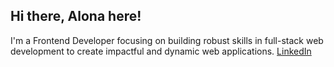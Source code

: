 ## Hi there, Alona here! 
 I'm a Frontend Developer focusing on building robust skills in full-stack web development to create impactful and dynamic web applications.
 [LinkedIn](https://www.linkedin.com/in/alona-chmovzh-492939124)



<!--
**NZAlona/NZAlona** is a ✨ _special_ ✨ repository because its `README.md` (this file) appears on your GitHub profile.

Here are some ideas to get you started:

- 🔭 I’m currently working on ...
- 🌱 I’m currently learning ...
- 👯 I’m looking to collaborate on ...
- 🤔 I’m looking for help with ...
- 💬 Ask me about ...
- 📫 How to reach me: ...
- 😄 Pronouns: ...
- ⚡ Fun fact: ...
-->
